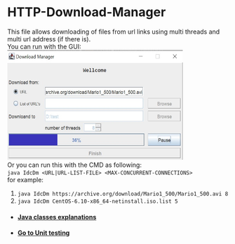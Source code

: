 # HTTP-Download-Manager
This file allows downloading of files from url links using multi threads and multi url address (if there is).  
You can run with the GUI:  
<img src="https://github.com/BarPrimat/HTTP-Download-Manager/blob/master/DownloadManagerPic2.jpg" width="400" height="250" />  
Or you can run this with the CMD as following:  
`java IdcDm <URL|URL-LIST-FILE> <MAX-CONCURRENT-CONNECTIONS>`  
for example:  
1. `java IdcDm https://archive.org/download/Mario1_500/Mario1_500.avi 8`  
2. `java IdcDm CentOS-6.10-x86_64-netinstall.iso.list 5`

- #### [Java classes explanations](https://github.com/BarPrimat/HTTP-Download-Manager/blob/master/src/main/java/Download_Manager/README.md)
- #### [Go to Unit testing](https://github.com/BarPrimat/HTTP-Download-Manager/tree/master/src/test/java/Download_Manager)
